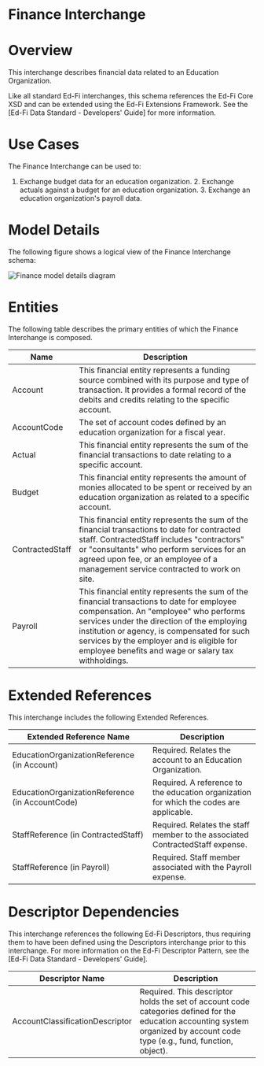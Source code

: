 # Finance Interchange

# Overview

This interchange describes financial data related to an Education Organization.



Like all standard Ed-Fi interchanges, this schema references the Ed-Fi Core XSD and can be extended using the Ed-Fi Extensions Framework. See the [Ed-Fi Data Standard - Developers' Guide] for more information.


# Use Cases

The Finance Interchange can be used to:  

1. Exchange budget data for an education organization.
    2. Exchange actuals against a budget for an education organization.
    3. Exchange an education organization's payroll data.


# Model Details

The following figure shows a logical view of the Finance Interchange schema:  

![Finance model details diagram](img/InterchangeFinance-interchange-brief.png)


# Entities

The following table describes the primary entities of which the Finance Interchange is composed.  

| Name | Description |
|----------|-----------------|
| Account | This financial entity represents a funding source combined with its purpose and type of transaction. It provides a formal record of the debits and credits relating to the specific account. |
| AccountCode | The set of account codes defined by an education organization for a fiscal year. |
| Actual | This financial entity represents the sum of the financial transactions to date relating to a specific account. |
| Budget | This financial entity represents the amount of monies allocated to be spent or received by an education organization as related to a specific account. |
| ContractedStaff | This financial entity represents the sum of the financial transactions to date for contracted staff. ContractedStaff includes "contractors" or "consultants" who perform services for an agreed upon fee, or an employee of a management service contracted to work on site. |
| Payroll | This financial entity represents the sum of the financial transactions to date for employee compensation. An "employee" who performs services under the direction of the employing institution or agency, is compensated for such services by the employer and is eligible for employee benefits and wage or salary tax withholdings. |



# Extended References


This interchange includes the following Extended References.  

| Extended Reference Name | Description |
|-----------------------------|-----------------|
| EducationOrganizationReference (in Account) | Required.  Relates the account to an Education Organization. |
| EducationOrganizationReference (in AccountCode) | Required.  A reference to the education organization for which the codes are applicable. |
| StaffReference (in ContractedStaff) | Required.  Relates the staff member to the associated ContractedStaff expense. |
| StaffReference (in Payroll) | Required.  Staff member associated with the Payroll expense. |



# Descriptor Dependencies

This interchange references the following Ed-Fi Descriptors, thus requiring them to have been defined using the Descriptors interchange prior to this interchange. For more information on the Ed-Fi Descriptor Pattern, see the [Ed-Fi Data Standard - Developers' Guide].  

| Descriptor Name | Description |
|---------------------|-----------------|
| AccountClassificationDescriptor | Required.  This descriptor holds the set of account code categories defined for the education accounting system organized by account code type (e.g., fund, function, object). |


